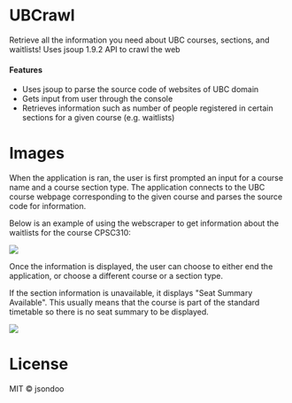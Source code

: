 # UBCrawl
Retrieve all the information you need about UBC courses, sections, and waitlists!
Uses jsoup 1.9.2 API to crawl the web

<h4>Features</h4>
<ul>
    <li>Uses jsoup to parse the source code of websites of UBC domain</li>
    <li>Gets input from user through the console</li>
    <li>Retrieves information such as number of people registered in certain sections for a given course (e.g. waitlists)</li>
</ul>

# Images
When the application is ran, the user is first prompted an input for a course name and a course section type. The application connects to the UBC course webpage corresponding to the given course and parses the source code for information. 

Below is an example of using the webscraper to get information about the waitlists for the course CPSC310:

![](https://cloud.githubusercontent.com/assets/21695878/18620699/78c57ede-7dcc-11e6-9ae1-1a695b6cc119.JPG)

Once the information is displayed, the user can choose to either end the application, or choose a different course or a section type.

If the section information is unavailable, it displays "Seat Summary Available". This usually means that the course is part of the standard timetable so there is no seat summary to be displayed.

![](https://cloud.githubusercontent.com/assets/21695878/18620700/7b76c598-7dcc-11e6-8168-4ed7be8154a0.JPG)

# License
MIT © jsondoo
